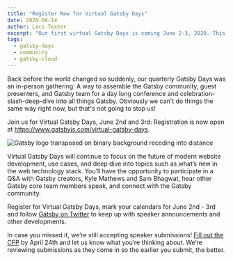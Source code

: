 ```yaml
---
title: "Register Now for Virtual Gatsby Days"
date: 2020-04-14
author: Laci Texter
excerpt: "Our first virtual Gatsby Days is coming June 2-3, 2020. This free remote conference will be live-streamed on YouTube from 9am to noon PST both days, and you can register now!"
tags:
  - gatsby-days
  - community
  - gatsby-cloud
---
```


Back before the world changed so suddenly, our quarterly Gatsby Days was an in-person gathering: A way to assemble the Gatsby community, guest presenters, and Gatsby team for a day long conference and celebration-slash-deep-dive into all things Gatsby. Obviously we can't do things the same way right now, but that's not going to stop us!

Join us for Virtual Gatsby Days, June 2nd and 3rd: Registration is now open at https://www.gatsbyjs.com/virtual-gatsby-days.

![Gatsby logo transposed on binary background receding into distance](virtualGatsbyDays.jpg "Gatsby logo on futuristic binary background")

Virtual Gatsby Days will continue to focus on the future of modern website development, use cases, and deep dive into topics such as what’s new in the web technology stack. You’ll have the opportunity to participate in a Q&A with Gatsby creators, Kyle Mathews and Sam Bhagwat, hear other Gatsby core team members speak, and connect with the Gatsby community.

Register for Virtual Gatsby Days, mark your calendars for June 2nd - 3rd and follow [Gatsby on Twitter](https://twitter.com/gatsbyjs) to keep up with speaker announcements and other developments.

In case you missed it, we’re still accepting speaker submissions! [Fill out the CFP](https://docs.google.com/forms/d/e/1FAIpQLSfjUpqpmRL18ydo_PmC4jxvPG8xhOlix43KeRHOhUbPp3u7Mw/viewform?usp=sf_link) by April 24th and let us know what you’re thinking about. We’re reviewing submissions as they come in so the earlier you submit, the better. 
